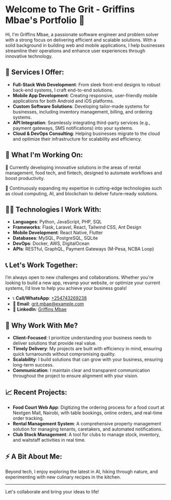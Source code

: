# Welcome to The Grit - Griffins Mbae's Portfolio 🚀

Hi, I'm Griffins Mbae, a passionate software engineer and problem solver with a strong focus on delivering efficient and scalable solutions. With a solid background in building web and mobile applications, I help businesses streamline their operations and enhance user experiences through innovative technology.

## 💼 Services I Offer:
- **Full-Stack Web Development**: From sleek front-end designs to robust back-end systems, I craft end-to-end solutions.
- **Mobile App Development**: Creating responsive, user-friendly mobile applications for both Android and iOS platforms.
- **Custom Software Solutions**: Developing tailor-made systems for businesses, including inventory management, billing, and ordering systems.
- **API Integration**: Seamlessly integrating third-party services (e.g., payment gateways, SMS notifications) into your systems.
- **Cloud & DevOps Consulting**: Helping businesses migrate to the cloud and optimize their infrastructure for scalability and efficiency.

## 🚀 What I'm Working On:
🔭 Currently developing innovative solutions in the areas of rental management, food tech, and fintech, designed to automate workflows and boost productivity.

🌱 Continuously expanding my expertise in cutting-edge technologies such as cloud computing, AI, and blockchain to deliver future-ready solutions.

## 👨‍💻 Technologies I Work With:
- **Languages**: Python, JavaScript, PHP, SQL
- **Frameworks**: Flask, Laravel, React, Tailwind CSS, Ant Design
- **Mobile Development**: React Native, Flutter
- **Databases**: MySQL, PostgreSQL, SQLite
- **DevOps**: Docker, AWS, DigitalOcean
- **APIs**: RESTful, GraphQL, Payment Gateways (M-Pesa, NCBA Loop)

## 📞 Let's Work Together:
I’m always open to new challenges and collaborations. Whether you're looking to build a new app, revamp your website, or optimize your current systems, I’d love to help you achieve your business goals!

- 📞 **Call/WhatsApp**: [+254743269238](tel:+254743269238)
- 📧 **Email**: [grit.mbae@example.com](mailto:grit.mbae@example.com)
- 💼 **LinkedIn**: [Griffins Mbae](https://www.linkedin.com/in/griffins-mbae)

## 🌟 Why Work With Me?
- **Client-Focused**: I prioritize understanding your business needs to deliver solutions that provide real value.
- **Timely Delivery**: My projects are built with efficiency in mind, ensuring quick turnarounds without compromising quality.
- **Scalability**: I build solutions that can grow with your business, ensuring long-term success.
- **Communication**: I maintain clear and transparent communication throughout the project to ensure alignment with your vision.

## 📈 Recent Projects:
- **Food Court Web App**: Digitizing the ordering process for a food court at Nextgen Mall, Nairobi, with table bookings, online orders, and real-time order tracking.
- **Rental Management System**: A comprehensive property management solution for managing tenants, caretakers, and automated notifications.
- **Club Stock Management**: A tool for clubs to manage stock, inventory, and waitstaff activities in real time.

## ⚡ A Bit About Me:
Beyond tech, I enjoy exploring the latest in AI, hiking through nature, and experimenting with new culinary recipes in the kitchen.

---

Let's collaborate and bring your ideas to life! 
